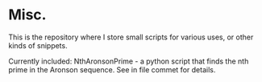 # Misc.
This is the repository where I store small scripts for various uses, or other kinds of snippets.

Currently included:
NthAronsonPrime - a python script that finds the nth prime in the Aronson sequence. See in file commet for details.
